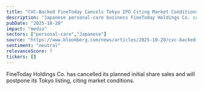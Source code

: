 ```yaml
---
title: "CVC-Backed FineToday Cancels Tokyo IPO Citing Market Conditions"
description: "Japanese personal-care business FineToday Holdings Co. cancels its planned initial share sales and postpones its Tokyo listing due to market conditions."
pubDate: "2025-10-20"
impact: "medio"
sectors: ["personal-care","Japanese"]
source: "https://www.bloomberg.com/news/articles/2025-10-20/cvc-backed-finetoday-cancels-tokyo-ipo-citing-market-conditions"
sentiment: "neutral"
relevanceScore: 7
tickers: []
---
```


FineToday Holdings Co. has cancelled its planned initial share sales and will postpone its Tokyo listing, citing market conditions.
